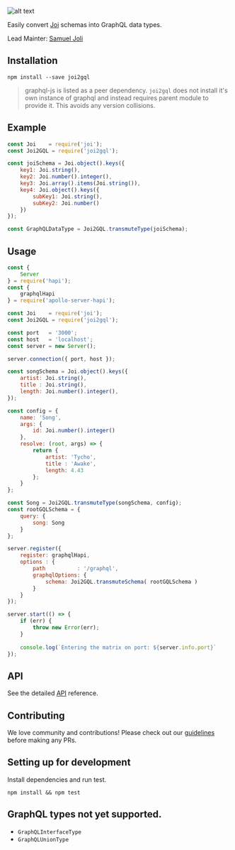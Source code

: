 ![alt text](http://i65.tinypic.com/28jwexe.png)

Easily convert [Joi](https://github.com/hapijs/joi/) schemas into GraphQL data types.

Lead Mainter: [Samuel Joli](https://github.com/Samueljoli)

## Installation 
```Text
npm install --save joi2gql
```
> graphql-js is listed as a peer dependency. `joi2gql` does not install it's own instance of graphql and instead requires parent module to provide it. This avoids any version collisions.

## Example
```js
const Joi    = require('joi');
const Joi2GQL = require('joi2gql');

const joiSchema = Joi.object().keys({
    key1: Joi.string(),
    key2: Joi.number().integer(),
    key3: Joi.array().items(Joi.string()),
    key4: Joi.object().keys({
        subKey1: Joi.string(),
        subKey2: Joi.number()
    })
});

const GraphQLDataType = Joi2GQL.transmuteType(joiSchema);
```

## Usage
```js
const {
    Server
} = require('hapi');
const {
    graphqlHapi 
} = require('apollo-server-hapi');

const Joi    = require('joi');
const Joi2GQL = require('joi2gql');

const port   = '3000';
const host   = 'localhost';
const server = new Server();

server.connection({ port, host });

const songSchema = Joi.object().keys({
    artist: Joi.string(),
    title : Joi.string(),
    length: Joi.number().integer(),
});

const config = {
    name: 'Song',
    args: {
        id: Joi.number().integer()
    },
    resolve: (root, args) => {
        return {
            artist: 'Tycho',
            title : 'Awake',
            length: 4.43
        };
    }
};

const Song = Joi2GQL.transmuteType(songSchema, config);
const rootGQLSchema = {
    query: {
        song: Song
    }
};

server.register({
    register: graphqlHapi,
    options : {
        path          : '/graphql',
        graphqlOptions: {
            schema: Joi2GQL.transmuteSchema( rootGQLSchema )
        }
    }
});

server.start(() => {
    if (err) {
        throw new Error(err);
    }
    
    console.log(`Entering the matrix on port: ${server.info.port}`
});
```

## API
See the detailed [API](https://github.com/xogroup/joi2gql/blob/master/API.md) reference.

## Contributing

We love community and contributions! Please check out our [guidelines](http://github.com/xogroup/joi2gql/blob/master/.github/CONTRIBUTING.md) before making any PRs.

## Setting up for development

Install dependencies and run test.

```
npm install && npm test
```

## GraphQL types not yet supported.

- `GraphQLInterfaceType`
- `GraphQLUnionType`

